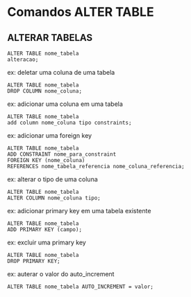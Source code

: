# Comandos ALTER TABLE

## ALTERAR TABELAS

```
ALTER TABLE nome_tabela
alteracao;
```

ex: deletar uma coluna de uma tabela

```
ALTER TABLE nome_tabela
DROP COLUMN nome_coluna;
```


ex: adicionar uma coluna em uma tabela

```
ALTER TABLE nome_tabela
add column nome_coluna tipo constraints;
```


ex: adicionar uma foreign key

```
ALTER TABLE nome_tabela
ADD CONSTRAINT nome_para_constraint
FOREIGN KEY (nome_coluna)
REFERENCES nome_tabela_referencia nome_coluna_referencia;
```


ex: alterar o tipo de uma coluna

```
ALTER TABLE nome_tabela
ALTER COLUMN nome_coluna tipo;
```


ex: adicionar primary key em uma tabela existente


```
ALTER TABLE nome_tabela
ADD PRIMARY KEY (campo);
```


ex: excluir uma primary key

```
ALTER TABLE nome_tabela
DROP PRIMARY KEY;
```

ex: auterar o valor do auto_increment


```
ALTER TABLE nome_tabela AUTO_INCREMENT = valor;
```
